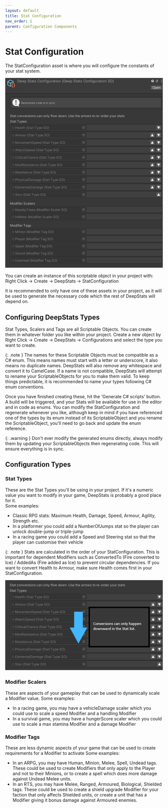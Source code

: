 ```yaml
---
layout: default
title: Stat Configuration
nav_order: 1
parent: Configuration Components
---
```


# Stat Configuration

The StatConfiguration asset is where you will configure the constants of your stat system.

![example configuration](../../images/statConfiguration.jpg)

You can create an instance of this scriptable object in your project with:\
Right Click -> Create -> DeepStats -> StatConfiguration

It is recommended to only have one of these assets in your project, as it will be used to generate the necessary code which the rest of DeepStats will depend on.

## Configuring DeepStats Types
Stat Types, Scalers and Tags are all Scriptable Objects. You can create them in whatever folder you like within your project. Create a new object by Right Click -> Create -> DeepStats -> Configurations and select the type you want to create.

{: .note }
The names for these Scriptable Objects must be compatible as a C# enum. This means names must start with a letter or underscore, it also means no duplicate names. DeepStats will also remove any whitespace and convert it to CamelCase. If a name is not compatible, DeepStats will attempt to rename your ScriptableObjects for you to make them valid. To keep things predictable, it is recommended to name your types following C# enum conventions.

Once you have finished creating these, hit the 'Generate C# scripts' button. A build will be triggered, and your Stats will be available for use in the editor and in code as enums. You can modify the StatConfiguration and regenerate whenever you like, although keep in mind if you have referenced one of the types by its enum instead of its ScriptableObject and you rename the ScriptableObject, you'll need to go back and update the enum reference.

{: .warning }
Don't ever modify the generated enums directly, always modify them by updating your ScriptableObjects then regenerating code. This will ensure everything is in sync.

## Configuration Types

### Stat Types
These are the Stat Types you'll be using in your project. If it's a numeric value you want to modify in your game, DeepStats is probably a good place for it.\
Some examples:
- Classic RPG stats: Maximum Health, Damage, Speed, Armour, Agility, Strength etc.
- In a platformer you could add a NumberOfJumps stat so the player can unlock double-jump or triple-jump
- In a racing game you could add a Speed and Steering stat so that the player can customise their vehicle

{: .note }
Stats are calculated in the order of your StatConfiguration. This is important for dependent Modifiers such as ConvertedTo (Fire converted to Ice) / AddedAs (Fire added as Ice) to prevent circular dependencies. If you want to convert Health to Armour, make sure Health comes first in your StatConfiguration.

![dependent rule](../../images/dependentRule.jpg)

### Modifier Scalers
These are aspects of your gameplay that can be used to dynamically scale a Modifier value.
Some examples:
- In a racing game, you may have a vehicleDamage scaler which you could use to scale a speed Modifier and a handling Modifier
- In a survival game, you may have a hungerScore scaler which you could use to scale a max stamina Modifier and a damage Modifier

### Modifier Tags
These are less dynamic aspects of your game that can be used to create requirements for a Modifier to activate
Some examples:
- In an ARPG, you may have Human, Minion, Melee, Spell, Undead tags. These could be used to create Modifiers that only apply to the Player and not to their Minions, or to create a spell which does more damage against Undead Melee units.
- In an RTS, you may have Melee, Ranged, Armoured, Biological, Shielded tags. These could be used to create a shield upgrade Modifier for your faction that only affects Shielded units, or create a unit that has a Modifier giving it bonus damage against Armoured enemies.